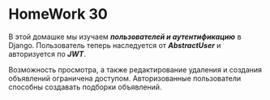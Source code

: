 # HomeWork 30
В этой домашке мы изучаем ***пользователей и аутентификацию*** в Django.
Пользователь теперь наследуется от ***AbstractUser*** и авторизуется по ***JWT***.

Возможность просмотра, а также редактирование удаления и создания объявлений ограничена доступом.
Авторизованные пользователи способны создавать подборки объявлений.
